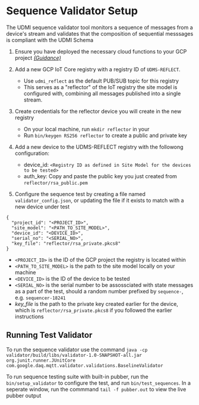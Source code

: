 # Sequence Validator Setup

The UDMI sequence validator tool monitors a sequence of messages from a device's  stream and validates that the composition of sequential messsages is compliant with the UDMI Schema

1. Ensure you have deployed the necessary cloud functions to your GCP project _[(Guidance)](dashboard.md)_ 

2. Add a new GCP IoT Core registry with a registry ID of `UDMS-REFLECT`. 
    * Use `udmi_reflect` as the default PUB/SUB topic for this registry
    * This serves as a "reflector" of the IoT registry the site model is configured with, combining all messages published into a single stream. 

3. Create credentials for the reflector device you will create in the new registry
    * On your local machine, run `mkdir reflector` in your 
    * Run `bin/keygen RS256 reflector` to create a public and private key
    

3. Add a new device to the UDMS-REFLECT registry with the followong configuration:
    * device_id: `<Registry ID as defined in Site Model for the devices to be tested>`
    * auth_key: Copy and paste the public key you just created from `reflector/rsa_public.pem`

4. Configure the sequence test by creating a file named `validator_config.json`, or updating the file if it exists  to match with a new device under test
```
{
  "project_id": "<PROJECT_ID>",
  "site_model": "<PATH_TO_SITE_MODEL>",
  "device_id": "<DEVICE_ID>",
  "serial_no": "<SERIAL_NO>",
  "key_file": "reflector/rsa_private.pkcs8"
}
```
* `<PROJECT_ID>` is the ID of the GCP project the registry is located within 
* `<PATH_TO_SITE_MODEL>` is the path to the site model locally on your machine
* `<DEVICE_ID>` is the ID of the device to be tested
* `<SERIAL_NO>` is the serial number to be assossciated with state messages as a part of the test, should a random number prefixed by `sequence-`, e.g. `sequencer-18241`
* _key_file_ is the path to the private key created earlier for the device, which is `reflector/rsa_private.pkcs8` if you followed the earlier instructions


## Running Test Validator 
To run the sequence validator use the command
`java -cp validator/build/libs/validator-1.0-SNAPSHOT-all.jar org.junit.runner.JUnitCore com.google.daq.mqtt.validator.validations.BaselineValidator`

To run sequence testing suite with built-in pubber, run the `bin/setup_validator` to configure the test, and run `bin/test_sequences`. In a seperate window, run the commmand `tail -f pubber.out` to view the live pubber output
 